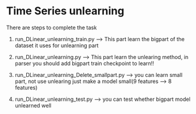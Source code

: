 # Time Series unlearning 

There are steps to complete the task 
1. run_DLinear_unlearning_train.py
   --> This part learn the bigpart of the dataset it uses for unlearning part
2. run_DLinear_unlearning.py
   -->  This part learn the unlearing method,  in parser you should add bigpart train checkpoint to learn!!
3. run_DLinear_unlearning_Delete_smallpart.py
   --> you can learn small part, not use unlearing just make a model small(9 features --> 8 features)

4. run_DLinear_unlearning_test.py
   --> you can test whether bigpart model unlearned well



